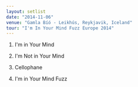 ```yaml
---
layout: setlist
date: "2014-11-06"
venue: "Gamla Bíó - Leikhús, Reykjavik, Iceland"
tour: "I'm In Your Mind Fuzz Europe 2014"
---
```



 1. I'm in Your Mind

 2. I'm Not in Your Mind

 3. Cellophane

 4. I'm in Your Mind Fuzz


